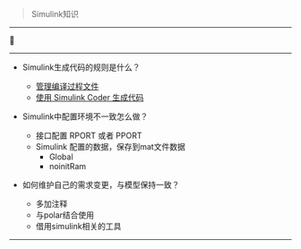 > Simulink知识


---
:car:







---
* Simulink生成代码的规则是什么？

  * [管理编译过程文件](https://ww2.mathworks.cn/help/rtw/ug/build-process-files.html)
  * [使用 Simulink Coder 生成代码](https://ww2.mathworks.cn/help/rtw/gs/algorithm-development-workflows_zh_CN.html)




* Simulink中配置环境不一致怎么做？
  * 接口配置 RPORT 或者 PPORT
  * Simulink 配置的数据，保存到mat文件数据
    * Global
    * noinitRam

  
* 如何维护自己的需求变更，与模型保持一致？
  * 多加注释
  * 与polar结合使用
  * 借用simulink相关的工具

---





